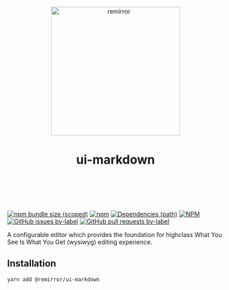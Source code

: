 <div align="center">
	<br />
	<div align="center">
		<img width="300" src="https://cdn.jsdelivr.net/gh/ifiokjr/remirror/support/assets/logo-icon.svg" alt="remirror" />
    <h1 align="center">ui-markdown</h1>
	</div>
    <br />
    <br />
    <br />
    <br />
</div>

[![npm bundle size (scoped)](https://img.shields.io/bundlephobia/minzip/@remirror/ui-markdown.svg?style=for-the-badge)](https://bundlephobia.com/result?p=@remirror/ui-markdown) [![npm](https://img.shields.io/npm/dm/@remirror/ui-markdown.svg?style=for-the-badge&logo=npm)](https://www.npmjs.com/package/@remirror/ui-markdown) [![Dependencies (path)](https://img.shields.io/david/ifiokjr/remirror.svg?logo=npm&path=@remirror%2Fui-markdown&style=for-the-badge)](https://github.com/ifiokjr/remirror/blob/master/@remirror/ui-markdown/package.json) [![NPM](https://img.shields.io/npm/l/@remirror/ui-markdown.svg?style=for-the-badge)](https://github.com/ifiokjr/remirror/blob/master/LICENSE) [![GitHub issues by-label](https://img.shields.io/github/issues/ifiokjr/remirror/@remirror/ui-markdown.svg?label=Open%20Issues&logo=github&style=for-the-badge)](https://github.com/ifiokjr/remirror/issues?utf8=%E2%9C%93&q=is%3Aissue+is%3Aopen+sort%3Aupdated-desc+label%3A%40remirror%2Fui-markdown) [![GitHub pull requests by-label](https://img.shields.io/github/issues-pr/ifiokjr/remirror/@remirror/ui-markdown.svg?label=Open%20Pull%20Requests&logo=github&style=for-the-badge)](https://github.com/ifiokjr/remirror/pulls?utf8=%E2%9C%93&q=is%3Apr+is%3Aopen+sort%3Aupdated-desc+label%3A%40remirror%2Fui-markdown)

A configurable editor which provides the foundation for highclass What You See Is What You Get (wysiwyg) editing experience.

## Installation

```bash
yarn add @remirror/ui-markdown
```
